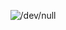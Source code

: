 <p align="center"><img src="https://github-readme-stats.vercel.app/api?username=siimsek&layout=compact&show_icons=true&hide=prs,issues&theme=highcontrast" alt="/dev/null" /><p/>
